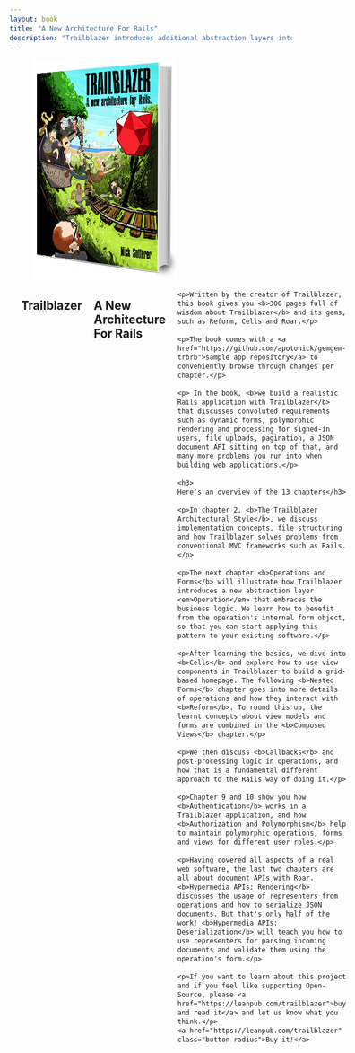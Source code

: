 ```yaml
---
layout: book
title: "A New Architecture For Rails"
description: "Trailblazer introduces additional abstraction layers into Ruby frameworks. Operations, form objects, view models, policies, domain objects, representers and more cover every aspect of business in web apps. And developers finally know where to put their code. This book shows you how."
---
```


<section class="marketing-book book">
  <div class="row">
    <div class="columns">
        <a name="book" />
<div class="row">
  <div class="columns medium-9 medium-centered">
    <a href="https://leanpub.com/trailblazer">
    <img src="/images/3dbuch-freigestellt.png" />
    </a>
  </div>

  <div class="columns medium-9 medium-centered">
  <h1>Trailblazer</h1>
  <h2 class="subheader">A New Architecture For Rails</h2>

    <p>Written by the creator of Trailblazer, this book gives you <b>300 pages full of wisdom about Trailblazer</b> and its gems, such as Reform, Cells and Roar.</p>

    <p>The book comes with a <a href="https://github.com/apotonick/gemgem-trbrb">sample app repository</a> to conveniently browse through changes per chapter.</p>

    <p> In the book, <b>we build a realistic Rails application with Trailblazer</b> that discusses convoluted requirements such as dynamic forms, polymorphic rendering and processing for signed-in users, file uploads, pagination, a JSON document API sitting on top of that, and many more problems you run into when building web applications.</p>

    <h3>
    Here's an overview of the 13 chapters</h3>

    <p>In chapter 2, <b>The Trailblazer Architectural Style</b>, we discuss implementation concepts, file structuring and how Trailblazer solves problems from conventional MVC frameworks such as Rails.</p>

    <p>The next chapter <b>Operations and Forms</b> will illustrate how Trailblazer introduces a new abstraction layer <em>Operation</em> that embraces the business logic. We learn how to benefit from the operation's internal form object, so that you can start applying this pattern to your existing software.</p>

    <p>After learning the basics, we dive into <b>Cells</b> and explore how to use view components in Trailblazer to build a grid-based homepage. The following <b>Nested Forms</b> chapter goes into more details of operations and how they interact with <b>Reform</b>. To round this up, the learnt concepts about view models and forms are combined in the <b>Composed Views</b> chapter.</p>

    <p>We then discuss <b>Callbacks</b> and post-processing logic in operations, and how that is a fundamental different approach to the Rails way of doing it.</p>

    <p>Chapter 9 and 10 show you how <b>Authentication</b> works in a Trailblazer application, and how <b>Authorization and Polymorphism</b> help to maintain polymorphic operations, forms and views for different user roles.</p>

    <p>Having covered all aspects of a real web software, the last two chapters are all about document APIs with Roar. <b>Hypermedia APIs: Rendering</b> discusses the usage of representers from operations and how to serialize JSON documents. But that's only half of the work! <b>Hypermedia APIs: Deserialization</b> will teach you how to use representers for parsing incoming documents and validate them using the operation's form.</p>

    <p>If you want to learn about this project and if you feel like supporting Open-Source, please <a href="https://leanpub.com/trailblazer">buy and read it</a> and let us know what you think.</p>
    <a href="https://leanpub.com/trailblazer" class="button radius">Buy it!</a>
  </div>
</div>
    </div>
  </div>
</section>